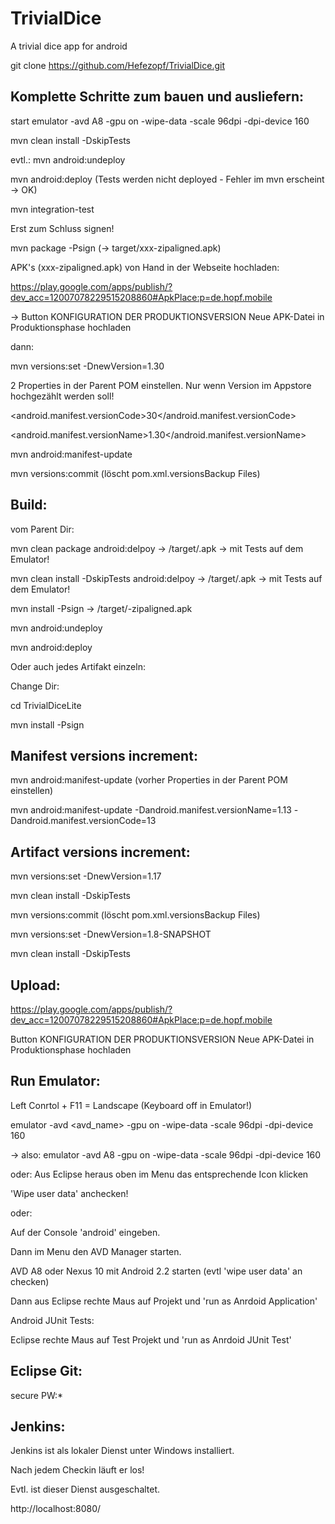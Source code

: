 TrivialDice
============

A trivial dice app for android

git clone https://github.com/Hefezopf/TrivialDice.git

Komplette Schritte zum bauen und ausliefern:
--------------------------------------------
start emulator -avd A8 -gpu on -wipe-data -scale 96dpi -dpi-device 160

mvn clean install -DskipTests

evtl.: mvn android:undeploy

mvn android:deploy (Tests werden nicht deployed - Fehler im mvn erscheint -> OK)

mvn integration-test

Erst zum Schluss signen!

mvn package -Psign (-> target/xxx-zipaligned.apk)

APK's (xxx-zipaligned.apk) von Hand in der Webseite hochladen:

https://play.google.com/apps/publish/?dev_acc=12007078229515208860#ApkPlace:p=de.hopf.mobile

-> Button KONFIGURATION DER PRODUKTIONSVERSION Neue APK-Datei in Produktionsphase hochladen

dann:

mvn versions:set -DnewVersion=1.30

2 Properties in der Parent POM einstellen. 
Nur wenn Version im Appstore hochgezählt werden soll!

<android.manifest.versionCode>30</android.manifest.versionCode>

<android.manifest.versionName>1.30</android.manifest.versionName>

mvn android:manifest-update

mvn versions:commit (löscht pom.xml.versionsBackup Files)

Build:
------
vom Parent Dir:

mvn clean package android:delpoy -> /target/<trivialdice-xxx>.apk  -> mit Tests auf dem Emulator!

mvn clean install -DskipTests android:delpoy -> /target/<trivialdice-xxx>.apk  -> mit Tests auf dem Emulator!

mvn install -Psign -> /target/<trivialdice-xxx>-zipaligned.apk

mvn android:undeploy

mvn android:deploy

Oder auch jedes Artifakt einzeln:

Change Dir:

cd TrivialDiceLite

mvn install -Psign

Manifest versions increment:
----------------------------
mvn android:manifest-update (vorher Properties in der Parent POM einstellen)

mvn android:manifest-update -Dandroid.manifest.versionName=1.13 -Dandroid.manifest.versionCode=13

Artifact versions increment:
----------------------------
mvn versions:set -DnewVersion=1.17 

mvn clean install -DskipTests

mvn versions:commit (löscht pom.xml.versionsBackup Files)

mvn versions:set -DnewVersion=1.8-SNAPSHOT

mvn clean install -DskipTests

Upload:
-------
https://play.google.com/apps/publish/?dev_acc=12007078229515208860#ApkPlace:p=de.hopf.mobile

Button KONFIGURATION DER PRODUKTIONSVERSION Neue APK-Datei in Produktionsphase hochladen
 
Run Emulator:
-------------
Left Conrtol + F11 = Landscape (Keyboard off in Emulator!)

emulator -avd <avd_name> -gpu on -wipe-data -scale 96dpi -dpi-device 160

-> also: emulator -avd A8 -gpu on -wipe-data -scale 96dpi -dpi-device 160

oder:
Aus Eclipse heraus oben im Menu das entsprechende Icon klicken

'Wipe user data' anchecken!

oder:

Auf der Console 'android' eingeben.

Dann im Menu den AVD Manager starten.

AVD A8 oder Nexus 10 mit Android 2.2 starten (evtl 'wipe user data' an checken)

Dann aus Eclipse rechte Maus auf Projekt und 'run as Anrdoid Application'

Android JUnit Tests:

Eclipse rechte Maus auf Test Projekt und 'run as Anrdoid JUnit Test'

Eclipse Git:
------------
secure PW:*

Jenkins:
--------
Jenkins ist als lokaler Dienst unter Windows installiert.

Nach jedem Checkin läuft er los!

Evtl. ist dieser Dienst ausgeschaltet.

http://localhost:8080/

